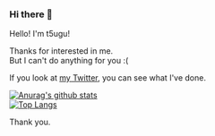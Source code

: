 ### Hi there 👋

<!--
**t5ugu/t5ugu** is a ✨ _special_ ✨ repository because its `README.md` (this file) appears on your GitHub profile.

Here are some ideas to get you started:

- 🔭 I’m currently working on ...
- 🌱 I’m currently learning ...
- 👯 I’m looking to collaborate on ...
- 🤔 I’m looking for help with ...
- 💬 Ask me about ...
- 📫 How to reach me: ...
- 😄 Pronouns: ...
- ⚡ Fun fact: ...
-->

Hello! I'm t5ugu!

Thanks for interested in me.  
But I can't do anything for you :(

If you look at [my Twitter](http://twitter.com/t5ugu1), you can see what I've done.

[![Anurag's github stats](https://github-readme-stats.vercel.app/api?username=t5ugu&show_icons=true)](https://github.com/anuraghazra/github-readme-stats)  
[![Top Langs](https://github-readme-stats.vercel.app/api/top-langs/?username=t5ugu&layout=compact)](https://github.com/anuraghazra/github-readme-stats)

Thank you.
